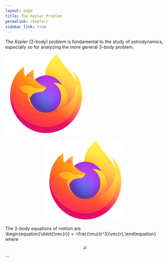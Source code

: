 ```yaml
---
layout: page
title: The Kepler Problem
permalink: /kepler/
sidebar_link: true
---
```

[//]: # (Include MathJax on this page)
<script type="text/javascript" async
  src="https://cdnjs.cloudflare.com/ajax/libs/mathjax/2.7.7/MathJax.js?config=TeX-MML-AM_CHTML">
</script>

[//]: # (Page content)
The *Kepler* (2-body) problem is fundamental to the study of astrodynamics, especially so for analyzing the more general 3-body problem.

[//]: # (How to insert an image)
![An image of the FireFox logo](../images/mozilla-image.png?raw=true "The FireFox logo")

[//]: # (How to insert a centered image)
<img style="display: block; margin: auto;" src="../images/mozilla-image.png">

[//]: # (LaTeX)
The 2-body equations of motion are<br>
\begin{equation}\ddot{\vec{r}} = -\frac{\mu}{r^3}\vec{r},\end{equation}
where $$\mu$$ ...
